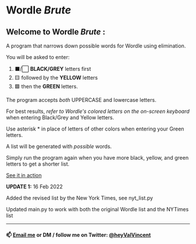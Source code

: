 # Wordle *Brute*

## Welcome to Wordle *Brute* :

A program that narrows down possible words for Wordle using elimination.

You will be asked to enter:

1. ⬛/⬜ **BLACK/GREY** letters first
2. 🟨 followed by the **YELLOW** letters
3. 🟩 then the **GREEN** letters.

The program accepts *both* UPPERCASE and lowercase letters.

For best results, *refer to Wordle's colored letters on the on-screen keyboard* when entering Black/Grey and Yellow letters.

Use asterisk * in place of letters of other colors when entering your Green letters.

A list will be generated with *possible* words.

Simply run the program again when you have more black, yellow, and green letters to get a shorter list.

[See it in action](https://twitter.com/heyvalvincent/status/1490662087479021569?s=21)

**UPDATE 1:** 16 Feb 2022

Added the revised list by the New York Times, see nyt_list.py

Updated main.py to work with both the original Wordle list and the NYTimes list

----

#### 📫 [Email me](mailto:workwithvalvincent@gmail.com?subject=Hello) or DM / follow me on Twitter: [@heyValVincent](https://twitter.com/heyValVincent)

